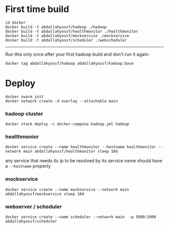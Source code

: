 # First time build
    cd docker
    docker build -t abdallahyossf/hadoop ./hadoop
    docker build -t abdallahyossf/healthmonitor ./healthmonitor
    docker build -t abdallahyossf/mockservice ./mockservice
    docker build -t abdallahyossf/scheduler ./webscheduler
---
  Run this only once after your first hadoop build and don't run it again:

    docker tag abdallahyossf/hadoop abdallahyossf/hadoop:base

# Deploy
    docker swarm init
    docker network create -d overlay --attachable main

### hadoop cluster
    docker stack deploy -c docker-compose.hadoop.yml hadoop

### healthmonior
    docker service create --name healthmonitor --hostname healthmonitor --network main abdallahyossf/healthmonitor sleep 10d

  any service that needs its ip to be resolved by its service name should have a `--hostname` property

### mockservice
    docker service create --name mockservice --network main abdallahyossf/mockservice sleep 10d


### webserver / scheduler
    docker service create --name scheduler --network main  -p 5000:5000 abdallahyossf/scheduler


